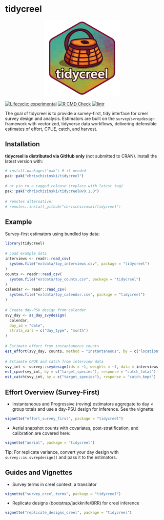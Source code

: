 
<!-- README.md is generated from README.Rmd. Please edit that file -->

# tidycreel

<p align="center">

<img src="https://raw.githubusercontent.com/chrischizinski/tidycreel/main/man/figures/tidycreel-hex.png" alt="tidycreel hex sticker" width="250"/>
</p>

<!-- badges: start -->

[![Lifecycle:
experimental](https://img.shields.io/badge/lifecycle-experimental-orange.svg)](https://lifecycle.r-lib.org/articles/stages.html#experimental)
[![R CMD
Check](https://github.com/chrischizinski/tidycreel/actions/workflows/r-check.yml/badge.svg)](https://github.com/chrischizinski/tidycreel/actions/workflows/r-check.yml)
[![lintr](https://github.com/chrischizinski/tidycreel/actions/workflows/lintr.yaml/badge.svg)](https://github.com/chrischizinski/tidycreel/actions/workflows/lintr.yaml)
<!-- badges: end -->

The goal of tidycreel is to provide a survey-first, tidy interface for
creel survey design and analysis. Estimators are built on the
`survey`/`svrepdesign` framework with vectorized, tidyverse data
workflows, delivering defensible estimates of effort, CPUE, catch, and
harvest.

## Installation

**tidycreel is distributed via GitHub only** (not submitted to CRAN).
Install the latest version with:

``` r
# install.packages("pak") # if needed
pak::pak("chrischizinski/tidycreel")

# or pin to a tagged release (replace with latest tag)
pak::pak("chrischizinski/tidycreel@v0.1.0")

# remotes alternative:
# remotes::install_github("chrischizinski/tidycreel")
```

## Example

Survey-first estimators using bundled toy data:

``` r
library(tidycreel)

# Load example data
interviews <- readr::read_csv(
  system.file("extdata/toy_interviews.csv", package = "tidycreel")
)
counts <- readr::read_csv(
  system.file("extdata/toy_counts.csv", package = "tidycreel")
)
calendar <- readr::read_csv(
  system.file("extdata/toy_calendar.csv", package = "tidycreel")
)

# Create day-PSU design from calendar
svy_day <- as_day_svydesign(
  calendar,
  day_id = "date",
  strata_vars = c("day_type", "month")
)

# Estimate effort from instantaneous counts
est_effort(svy_day, counts, method = "instantaneous", by = c("location"))

# Estimate CPUE and catch from interview data
svy_int <- survey::svydesign(ids = ~1, weights = ~1, data = interviews)
est_cpue(svy_int, by = c("target_species"), response = "catch_total")
est_catch(svy_int, by = c("target_species"), response = "catch_kept")
```

## Effort Overview (Survey-First)

- Instantaneous and Progressive (roving) estimators aggregate to day ×
  group totals and use a day-PSU design for inference. See the vignette:

``` r
vignette("effort_survey_first", package = "tidycreel")
```

- Aerial snapshot counts with covariates, post-stratification, and
  calibration are covered here:

``` r
vignette("aerial", package = "tidycreel")
```

Tip: For replicate variance, convert your day design with
`survey::as.svrepdesign()` and pass it to the estimators.

## Guides and Vignettes

- Survey terms in creel context: a translator

``` r
vignette("survey_creel_terms", package = "tidycreel")
```

- Replicate designs (bootstrap/jackknife/BRR) for creel inference

``` r
vignette("replicate_designs_creel", package = "tidycreel")
```
